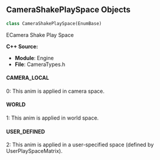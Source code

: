 ## CameraShakePlaySpace Objects

```python
class CameraShakePlaySpace(EnumBase)
```

ECamera Shake Play Space

**C++ Source:**

- **Module**: Engine
- **File**: CameraTypes.h

<a id="unreal.CameraShakePlaySpace.CAMERA_LOCAL"></a>

#### CAMERA_LOCAL

0: This anim is applied in camera space.

<a id="unreal.CameraShakePlaySpace.WORLD"></a>

#### WORLD

1: This anim is applied in world space.

<a id="unreal.CameraShakePlaySpace.USER_DEFINED"></a>

#### USER_DEFINED

2: This anim is applied in a user-specified space (defined by UserPlaySpaceMatrix).

<a id="unreal.CameraAnimPlaySpace"></a>